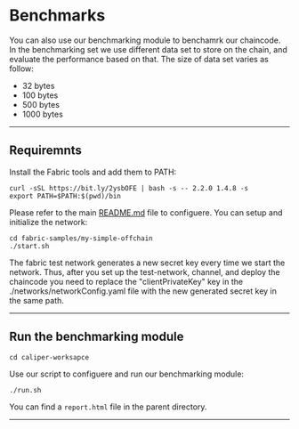 # Benchmarks


You can also use our benchmarking module to benchamrk our chaincode.<br>
In the benchmarking set we use different data set to store on the chain, and evaluate the performance based on that.
The size of data set varies as follow:<br>
- 32 bytes
- 100 bytes
- 500 bytes
- 1000 bytes 

--------------------------------------------------------------------------------------------------------------------------------------------------
## Requiremnts

Install the Fabric tools and add them to PATH:<br/>

```shell
curl -sSL https://bit.ly/2ysbOFE | bash -s -- 2.2.0 1.4.8 -s
export PATH=$PATH:$(pwd)/bin
```

Please refer to the main [README.md]("../README.md") file to configuere. You can setup and initialize the network:<br/>

```shell
cd fabric-samples/my-simple-offchain
./start.sh
```

The fabric test network generates a new secret key every time we start the network. Thus, after you set up the test-network, channel, and deploy the chaincode you need to replace the "clientPrivateKey" key in the ./networks/networkConfig.yaml file with the new generated secret key in the same path. 


---------------------------------------------------------------------------------------------------------------------------------------------------



## Run the benchmarking module

```shell
cd caliper-worksapce
```

Use our script to configuere and run our benchmarking module:<br/>

```shell
./run.sh
```

You can find a `report.html` file in the parent directory.

----------------------------------------------------------------------------------------------------------------------------------------------------
